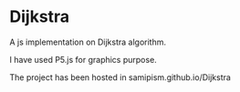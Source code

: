# Dijkstra
A js implementation on Dijkstra algorithm.


I have used P5.js for graphics purpose.

The project has been hosted in samipism.github.io/Dijkstra
